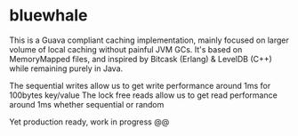 bluewhale
=========

This is a Guava compliant caching implementation, mainly focused on larger volume of local caching without painful JVM GCs.
It's based on MemoryMapped files, and inspired by Bitcask (Erlang) & LevelDB (C++) while remaining purely in Java.

The sequential writes allow us to get write performance around 1ms for 100bytes key/value
The lock free reads allow us to get read performance around 1ms whether sequential or random

Yet production ready, work in progress @@

